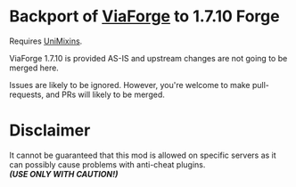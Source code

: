 # Backport of [ViaForge](https://github.com/ViaVersion/ViaForge) to 1.7.10 Forge

Requires [UniMixins](https://modrinth.com/mod/unimixins).

ViaForge 1.7.10 is provided AS-IS and upstream changes are not going to be merged here.

Issues are likely to be ignored. However, you're welcome to make pull-requests, and PRs will likely to be merged.

# Disclaimer

It cannot be guaranteed that this mod is allowed on specific servers as it can possibly cause problems with anti-cheat plugins.\
***(USE ONLY WITH CAUTION!)***
